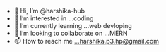 - 👋 Hi, I’m @harshika-hub
- 👀 I’m interested in ...coding
- 🌱 I’m currently learning ...web devloping
- 💞️ I’m looking to collaborate on ...MERN
- 📫 How to reach me ...harshika.p3.hp@gmail.com

<!---
harshika-hub/harshika-hub is a ✨ special ✨ repository because its `README.md` (this file) appears on your GitHub profile.
You can click the Preview link to take a look at your changes.
--->
